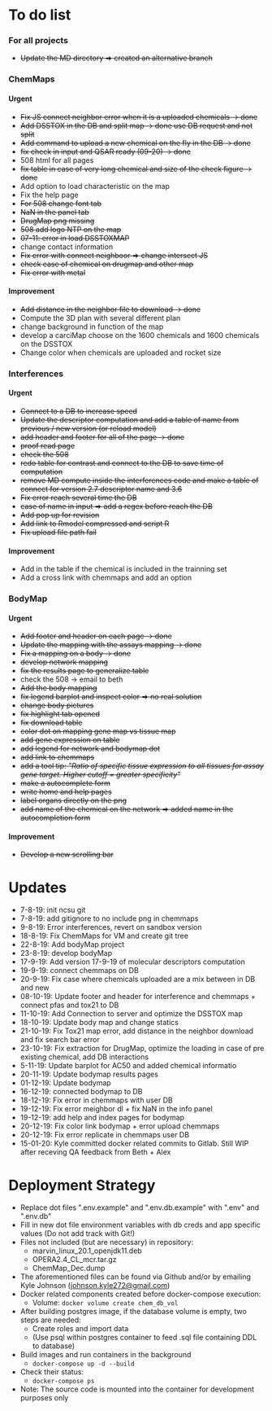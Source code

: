 # To do list

### For all projects
- ~~Update the MD directory => created an alternative branch~~

### ChemMaps
#### Urgent 
- ~~Fix JS connect neighbor error when it is a uploaded chemicals -> done~~
- ~~Add DSSTOX in the DB and split map -> done use DB request and not split~~
- ~~Add command to upload a new chemical on the fly in the DB -> done~~
- ~~fix check in input and QSAR ready (09-20) -> done~~
- 508 html for all pages
- ~~fix table in case of very long chemical and size of the check figure -> done~~
- Add option to load characteristic on the map
- Fix the help page
- ~~For 508 change font tab~~
- ~~NaN in the panel tab~~
- ~~DrugMap png missing~~
- ~~508 add logo NTP on the map~~
- ~~07-11: error in load DSSTOXMAP~~ 
- change contact information
- ~~Fix error with connect neighboor => change intersect JS~~
- ~~check case of chemical on drugmap and other map~~
- ~~Fix error with metal~~


#### Improvement
- ~~Add distance in the neighbor file to download -> done~~
- Compute the 3D plan with several different plan
- change background in function of the map
- develop a carciMap choose on the 1600 chemicals and 1600 chemicals on the DSSTOX 
- Change color when chemicals are uploaded and rocket size


### Interferences
#### Urgent
- ~~Connect to a DB to increase speed~~
- ~~Update the descriptor computation and add a table of name from previous / new version (or reload model)~~
- ~~add header and footer for all of the page -> done~~
- ~~proof read page~~
- ~~check the 508~~
- ~~redo table for contrast and connect to the DB to save time of computation~~
- ~~remove MD compute inside the interferences code and make a table of connect for version 2.7 descriptor name and 3.6~~
- ~~Fix error reach several time the DB~~
- ~~case of name in input => add a regex before reach the DB~~
- ~~Add pop up for revision~~
- ~~Add link to Rmodel compressed and script R~~ 
- ~~Fix upload file path fail~~

#### Improvement
- Add in the table if the chemical is included in the trainning set
- Add a cross link with chemmaps and add an option


### BodyMap
#### Urgent
- ~~Add footer and header on each page -> done~~
- ~~Update the mapping with the assays mapping -> done~~
- ~~Fix a mapping on a body -> done~~
- ~~develop network mapping~~
- ~~fix the results page to generalize table~~
- check the 508 -> email to beth
- ~~Add the body mapping~~ 
- ~~fix legend barplot and inspect color => no real solution~~
- ~~change body pictures~~
- ~~fix highlight tab opened~~
- ~~fix download table~~
- ~~color dot on mapping gene map vs tissue map~~
- ~~add gene expression on table~~
- ~~add legend for network and bodymap dot~~
- ~~add link to chemmaps~~
- ~~add a tool tip: <em>"Ratio of specific tissue expression to all tissues for assay gene target. Higher cutoff = greater specificity"</em>~~
- ~~make a autocomplete form~~
- ~~write home and help pages~~
- ~~label organs directly on the png~~
- ~~add name of the chemical on the network => added name in the autocompletion form~~


#### Improvement
- ~~Develop a new scrolling bar~~

# Updates 
- 7-8-19: init ncsu git
- 7-8-19: add gitignore to no include png in chemmaps
- 9-8-19: Error interferences, revert on sandbox version
- 18-8-19: Fix ChemMaps for VM and create git tree
- 22-8-19: Add bodyMap project
- 23-8-19: develop bodyMap
- 17-9-19: Add version 17-9-19 of molecular descriptors computation
- 19-9-19: connect chemmaps on DB
- 20-9-19: Fix case where chemicals uploaded are a mix between in DB and new
- 08-10-19: Update footer and header for interference and chemmaps + connect pfas and tox21 to DB
- 11-10-19: Add Connection to server and optimize the DSSTOX map
- 18-10-19: Update body map and change statics
- 21-10-19: Fix Tox21 map error, add distance in the neighbor download and fix search bar error
- 23-10-19: Fix extraction for DrugMap, optimize the loading in case of pre existing chemical, add DB interactions 
- 5-11-19: Update barplot for AC50 and added chemical informatio
- 20-11-19: Update bodymap results pages
- 01-12-19: Update bodymap
- 16-12-19: connected bodymap to DB
- 18-12-19: Fix error in chemmaps with user DB
- 19-12-19: Fix error meighbor dl + fix NaN in the info panel
- 19-12-19: add help and index pages for bodymap
- 20-12-19: Fix color link bodymap + error upload chemmaps
- 20-12-19: Fix error replicate in chemmaps user DB
- 15-01-20: Kyle committed docker related commits to Gitlab. Still WIP after receving QA feedback from Beth + Alex

# Deployment Strategy
- Replace dot files ".env.example" and ".env.db.example" with ".env" and ".env.db"
- Fill in new dot file environment variables with db creds and app specific values (Do not add track with Git!)
- Files not included (but are necessary) in repository:
    * marvin_linux_20.1_openjdk11.deb
    * OPERA2.4_CL_mcr.tar.gz
    * ChemMap_Dec.dump
- The aforementioned files can be found via Github and/or by emailing Kyle Johnson (johnson.kyle272@gmail.com)
- Docker related components created before docker-compose execution:
    * Volume: `docker volume create chem_db_vol`
- After building postgres image, if the database volume is empty, two steps are needed:
    * Create roles and import data
    * (Use psql within postgres container to feed .sql file containing DDL to database)
- Build images and run containers in the background
    * `docker-compose up -d --build`
- Check their status:
    * `docker-compose ps`
- Note: The source code is mounted into the container for development purposes only

